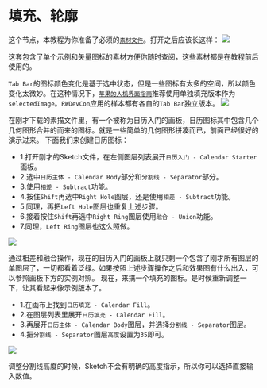 # 填充、轮廓

这个节点，本教程为你准备了必须的[`素材文件`](https://koenig-media.raywenderlich.com/uploads/2015/10/RWDevConArtboards.zip)。打开之后应该长这样：
![](https://koenig-media.raywenderlich.com/uploads/2015/10/finished-artboard.png)

这套包含了单个示例和矢量图标的素材方便你随时查阅，这些素材都是在教程前后使用的。

`Tab Bar`的图标颜色变化是基于选中状态，但是一些图标有太多的空间，所以颜色变化太微妙。在这种情况下，[`苹果的人机界面指南`](https://developer.apple.com/library/ios/documentation/UserExperience/Conceptual/MobileHIG/BarIcons.html)推荐使用单独填充版本作为`selectedImage`。`RWDevCon`应用的样本都有各自的`Tab Bar`独立版本。
![](https://koenig-media.raywenderlich.com/uploads/2015/10/fill-vs-outline.png)

在刚才下载的素描文件里，有一个被称为日历入门的画板，日历图标其中包含几个几何图形合并的而来的图标。就是一些简单的几何图形拼凑而已，前面已经很好的演示过来。
下面我们来创建日历图标：
+ 1.打开刚才的Sketch文件，在左侧图层列表展开`日历入门 - Calendar Starter`画板。
+ 2.选中`日历主体 - Calendar Body`部分和`分割线 - Separator`部分。
+ 3.使用`相差 - Subtract`功能。
+ 4.按住`Shift`再选中`Right Hole`图层，还是使用`相差 - Subtract`功能。
+ 5.同理，再把`Left Hole`图层也重复上述步骤。
+ 6.接着按住`Shift`再选中`Right Ring`图层使用`融合 - Union`功能。
+ 7.同理，`Left Ring`图层也这么照做。

![](https://koenig-media.raywenderlich.com/uploads/2015/10/calendar-fill.gif)

通过相差和融合操作，现在的日历入门的画板上就只剩一个包含了刚才所有图层的单图层了，一切都看着泛绿。如果按照上述步骤操作之后和效果图有什么出入，可以参照画板下方的实例对照。
现在，来搞一个填充的图标。是时候重新调整一下，让其看起来像示例版本了。
+ 1.在画布上找到`日历填充 - Calendar Fill`。
+ 2.在图层列表里展开`日历填充 - Calendar Fill`。
+ 3.再展开`日历主体 - Calendar Body`图层，并选择`分割线 - Separator`图层。
+ 4.把`分割线 - Separator`图层`高度`设置为`35`即可。

![](https://koenig-media.raywenderlich.com/uploads/2015/10/calendar-outline.gif)

调整分割线高度的时候，Sketch不会有明确的高度指示，所以你可以选择直接输入数值。
